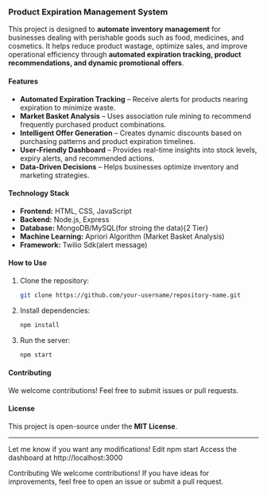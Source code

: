 ### **Product Expiration Management System**  

This project is designed to **automate inventory management** for businesses dealing with perishable goods such as food, medicines, and cosmetics. It helps reduce product wastage, optimize sales, and improve operational efficiency through **automated expiration tracking, product recommendations, and dynamic promotional offers**.  

#### **Features**  
- **Automated Expiration Tracking** – Receive alerts for products nearing expiration to minimize waste.  
- **Market Basket Analysis** – Uses association rule mining to recommend frequently purchased product combinations.  
- **Intelligent Offer Generation** – Creates dynamic discounts based on purchasing patterns and product expiration timelines.  
- **User-Friendly Dashboard** – Provides real-time insights into stock levels, expiry alerts, and recommended actions.  
- **Data-Driven Decisions** – Helps businesses optimize inventory and marketing strategies.  

#### **Technology Stack**  
- **Frontend:** HTML, CSS, JavaScript  
- **Backend:** Node.js, Express  
- **Database:** MongoDB/MySQL(for stroing the data){2 Tier}  
- **Machine Learning:** Apriori Algorithm (Market Basket Analysis)
- **Framework:** Twilio Sdk(alert message)

#### **How to Use**  
1. Clone the repository:  
   ```bash
   git clone https://github.com/your-username/repository-name.git
   ```  
2. Install dependencies:  
   ```bash
   npm install
   ```  
3. Run the server:  
   ```bash
   npm start
   ```    

#### **Contributing**  
We welcome contributions! Feel free to submit issues or pull requests.  

#### **License**  
This project is open-source under the **MIT License**.  

---

Let me know if you want any modifications!
Edit
npm start
Access the dashboard at http://localhost:3000

Contributing
We welcome contributions! If you have ideas for improvements, feel free to open an issue or submit a pull request.
